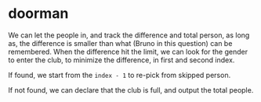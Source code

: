 # doorman

We can let the people in, and track the difference and total person, as long as, the difference is smaller than what (Bruno in this question) can be remembered. When the difference hit the limit, we can look for the gender to enter the club, to minimize the difference, in first and second index.

If found, we start from the `index - 1` to re-pick from skipped person.

If not found, we can declare that the club is full, and output the total people.
